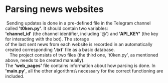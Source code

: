 # Parsing news websites
&nbsp;Sending updates is done in a pre-defined file in the Telegram channel called **'t0ken.py'**. It should contain two variables:\
**'channel_id'** (the channel identifier, including '@') and **'API_KEY'** (the key for interacting with the bot). The storage\
of the last sent news from each website is recorded in an automatically created corresponding **'.txt'** file as a basic database.\
&emsp;The project consists of two files (the third one, 't0ken.py', as mentioned above, needs to be created manually).\
The **'web_pages'** file contains information about how parsing is done. In **'main.py'**, all the other algorithms\ 
necessary for the correct functioning are included.
